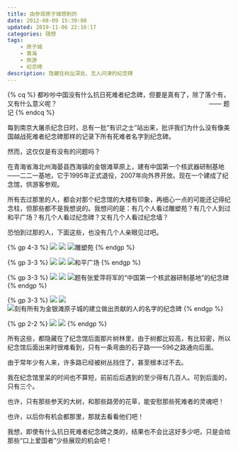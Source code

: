 ```yaml
---
title: 由参观原子城想到的
date: 2012-08-09 15:39:00
updated: 2019-11-06 22:16:17
categories: 随想
tags:
    - 原子城
    - 青海
    - 旅游
    - 纪念碑
description: 隐藏在树丛深处、无人问津的纪念碑
---
```


{% cq %}
都吵吵中国没有什么抗日死难者纪念碑，但要是真有了，除了落个有，又有什么意义呢？
　　　　　　　　　　　　　　　　　　　　　　　　  —— 题记
{% endcq %}

每到南京大屠杀纪念日时，总有一批“有识之士”站出来，批评我们为什么没有像美国越战死难者纪念碑那样的记录下所有死难者名字到纪念碑。

然而，这仅仅是有没有的问题吗？

在青海省海北州海晏县西海镇的金银滩草原上，建有中国第一个核武器研制基地——二二一基地，它于1995年正式退役，2007年向外界开放。现在一个建成了纪念馆，供游客参观。

所有去过那里的人，都会对那个纪念馆的大楼有印象，再细心一点的可能还记得纪念柱，但那些都不是我想说的。我想问的是：有几个人看过雕塑苑？有几个人到过和平广场？有几个人看过纪念碑？又有几个人看过纪念墙？

恐怕到过那的人，下面这些，也没有几个人亲眼见过吧。

{% gp 4-3 %}
    ![](moRa6V2fPlETBQ1.png)
    ![](kaWX5jhFMGDr4CZ.png)
    ![雕塑苑](nS6CikyYjwQRKsV.png)
{% endgp %}

{% gp 3-3 %}
    ![](wGbSPANTqvxZ9cW.png)
    ![](TeSBZQkzLmjtxvF.png)
    ![和平广场](a1OcovJEtLnjBlC.png)
{% endgp %}

{% gp 3-3 %}
    ![](PNYhm4iJ93esD7R.png)
    ![](cYEoQhuRaSAvx6n.png)
    ![题有张爱萍将军的“中国第一个核武器研制基地”的纪念碑](QrfbAEsXm3aYjgM.png)
{% endgp %}

{% gp 3-3 %}
    ![](KX29sxznmWkETGL.png)
    ![](z5mliT1Vgj82Yte.png)
    ![刻有所有为金银滩原子城的建立做出贡献的人的名字的纪念碑](OfGdBEjliv4Kgwo.png)
{% endgp %}

{% gp 2-2 %}
    ![](FBwAycziMkYr8Nh.png)
    ![](KUXnhwpz4aN8qjB.png)
{% endgp %}

所有这些，都隐藏在了纪念馆后面那片树林里，由于树都比较高，有比较密，所以纪念馆后面出来时很难看到，只有一条弯曲的石子路——596之路通向后面。

由于常年少有人来，许多路已经被树丛挡住了，甚至根本过不去。

我在纪念馆里呆的时间也不算短，前前后后遇到的至少得有几百人。可到后面的，只有三个。

也许，只有那些参天的大树，和那些路旁的花草，能安慰那些死难者的灵魂吧！

也许，以后你有机会都那里，那就去看看他们吧！

我想，即使有什么抗日死难者纪念碑之类的，结果也不会比这好多少吧，只是会给那些“口上爱国者”少些展现的机会吧！
